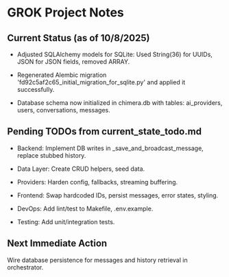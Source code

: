 # GROK Project Notes

## Current Status (as of 10/8/2025)

- Adjusted SQLAlchemy models for SQLite: Used String(36) for UUIDs, JSON for JSON fields, removed ARRAY.

- Regenerated Alembic migration 'fd92c5af2c65_initial_migration_for_sqlite.py' and applied it successfully.

- Database schema now initialized in chimera.db with tables: ai_providers, users, conversations, messages.

## Pending TODOs from current_state_todo.md

- Backend: Implement DB writes in _save_and_broadcast_message, replace stubbed history.

- Data Layer: Create CRUD helpers, seed data.

- Providers: Harden config, fallbacks, streaming buffering.

- Frontend: Swap hardcoded IDs, persist messages, error states, styling.

- DevOps: Add lint/test to Makefile, .env.example.

- Testing: Add unit/integration tests.

## Next Immediate Action

Wire database persistence for messages and history retrieval in orchestrator.

